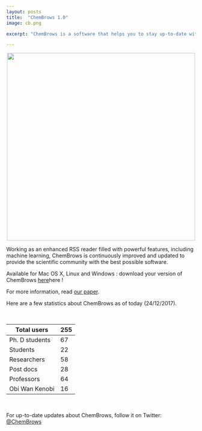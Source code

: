 ```yaml
---
layout: posts
title:  "ChemBrows 1.0"
image: cb.png

excerpt: "ChemBrows is a software that helps you to stay up-to-date with the flood of scientific literature that is published every single day"

---
```

<p align="center">
  <img width="500" src="{{ site.baseurl }}/images/cb.png">
</p>

Working as an enhanced RSS reader filled with powerful features, including machine learning, ChemBrows is continuously improved and updated to provide the scientific community with the best possible software.

Available for Mac OS X, Linux and Windows : download your version of ChemBrows [here](http://www.chembrows.com/website/index.php?static3/about)here !

For more information, read [our paper](http://pubs.acs.org/doi/abs/10.1021/acs.jchemed.6b00024). 

Here are a few statistics about ChemBrows as of today (24/12/2017).  

<br>

| Total users    | 255 |
|----------------|-----|
| Ph. D students | 67  |
| Students       | 22  |
| Researchers    | 58  |
| Post docs      | 28  |
| Professors     | 64  |
| Obi Wan Kenobi | 16  |

<br>

For up-to-date updates about ChemBrows, follow it on Twitter:
[@ChemBrows](https://twitter.com/ChemBrows)
